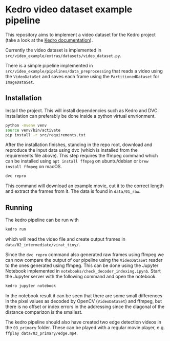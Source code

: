 # Kedro video dataset example pipeline

This repository aims to implement a video dataset for the Kedro project (take a look at the [Kedro documentation](https://kedro.readthedocs.io)).

Currently the video dataset is implemented in `src/video_example/extras/datasets/video_dataset.py`.

There is a simple pipeline implemented in `src/video_example/pipelines/data_preprocessing` that reads a video using the `VideoDataSet` and saves each frame using the `PartitionedDataset` for `ImageDataSet`.

## Installation

Install the project. This will install dependencies such as Kedro and DVC. Installation can preferably be done inside a python virtual envrionment.
```bash
python -mvenv venv
source venv/bin/activate
pip install -r src/requirements.txt
```

After the installation finishes, standing in the repo root, download and reproduce the input data using dvc (which is installed from the requirements file above). This step requires the ffmpeg command which can be installed using `apt install ffmpeg` on ubuntu/debian or `brew install ffmpeg` on macOS.
```bash
dvc repro
```

This command will download an example movie, cut it to the correct length and extract the frames from it. The data is found in `data/01_raw`.

## Running

The kedro pipeline can be run with
```bash
kedro run
```
which will read the video file and create output frames in `data/02_intermediate/virat_tiny/`.

Since the `dvc repro` command also generated raw frames using ffmpeg we can now compare the output of our pipeline using the `VideoDataSet` reader to the ones generated using ffmpeg. This can be done using the Jupyter Notebook implemented in `notebooks/check_decoder_indexing.ipynb`. Start the Jupyter server with the following command and open the notebook.
```bash
kedro jupyter notebook
```

In the notebook result it can be seen that there are some small differences in the pixel values as decoded by OpenCV (`VideoDataSet`) and ffmpeg, but there is no offset or index errors in the addressing since the diagonal of the distance comparizon is the smallest.

The kedro pipeline should also have created two edge detection videos in the `03_primary` folder. These can be played with a regular movie player, e.g. `ffplay data/03_primary/edge.mp4`.
